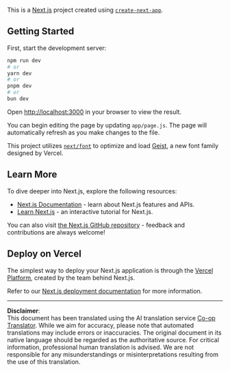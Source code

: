 <!--
CO_OP_TRANSLATOR_METADATA:
{
  "original_hash": "ff47271e53637b2ba6ba72ad2b70f6d7",
  "translation_date": "2025-10-03T11:52:55+00:00",
  "source_file": "memory-game/README.md",
  "language_code": "en"
}
-->
This is a [Next.js](https://nextjs.org) project created using [`create-next-app`](https://github.com/vercel/next.js/tree/canary/packages/create-next-app).

## Getting Started

First, start the development server:

```bash
npm run dev
# or
yarn dev
# or
pnpm dev
# or
bun dev
```

Open [http://localhost:3000](http://localhost:3000) in your browser to view the result.

You can begin editing the page by updating `app/page.js`. The page will automatically refresh as you make changes to the file.

This project utilizes [`next/font`](https://nextjs.org/docs/app/building-your-application/optimizing/fonts) to optimize and load [Geist](https://vercel.com/font), a new font family designed by Vercel.

## Learn More

To dive deeper into Next.js, explore the following resources:

- [Next.js Documentation](https://nextjs.org/docs) - learn about Next.js features and APIs.
- [Learn Next.js](https://nextjs.org/learn) - an interactive tutorial for Next.js.

You can also visit [the Next.js GitHub repository](https://github.com/vercel/next.js) - feedback and contributions are always welcome!

## Deploy on Vercel

The simplest way to deploy your Next.js application is through the [Vercel Platform](https://vercel.com/new?utm_medium=default-template&filter=next.js&utm_source=create-next-app&utm_campaign=create-next-app-readme), created by the team behind Next.js.

Refer to our [Next.js deployment documentation](https://nextjs.org/docs/app/building-your-application/deploying) for more information.

---

**Disclaimer**:  
This document has been translated using the AI translation service [Co-op Translator](https://github.com/Azure/co-op-translator). While we aim for accuracy, please note that automated translations may include errors or inaccuracies. The original document in its native language should be regarded as the authoritative source. For critical information, professional human translation is advised. We are not responsible for any misunderstandings or misinterpretations resulting from the use of this translation.
